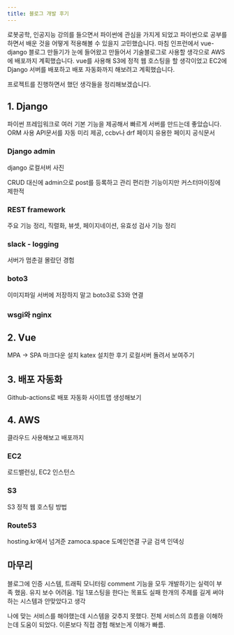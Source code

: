 ```yaml
---
title: 블로그 개발 후기
---
```


로봇공학, 인공지능 강의를 들으면서 파이썬에 관심을 가지게 되었고 파이썬으로 공부를 하면서 배운 것을 어떻게 적용해볼 수 있을지 고민했습니다. 마침 인프런에서 vue-django 블로그 만들기가 눈에 들어왔고 만들어서 기술블로그로 사용할 생각으로 AWS에 배포까지 계획했습니다.
vue를 사용해 S3에 정적 웹 호스팅을 할 생각이었고 EC2에 Django 서버를 배포하고 배포 자동화까지 해보려고 계획했습니다.

프로젝트를 진행하면서 했던 생각들을 정리해보겠습니다.

## 1. Django

파이썬 프레임워크로 여러 기본 기능을 제공해서 빠르게 서버를 만드는데 좋았습니다.
ORM 사용
API문서를 자동 미리 제공, ccbv나 drf 페이지 유용한 페이지
공식문서

### Django admin

django 로컬서버 사진

CRUD 대신에 admin으로 post를 등록하고 관리 
편리한 기능이지만 커스터마이징에 제한적

### REST framework

주요 기능 정리, 직렬화, 뷰셋, 페이지네이션, 유효성 검사 기능 정리

### slack - logging

서버가 멈춘걸 몰랐던 경험

### boto3

이미지파일 서버에 저장하지 말고 boto3로 S3와 연결

### wsgi와 nginx

## 2. Vue

MPA -> SPA
마크다운 설치
katex 설치한 후기
로컬서버 돌려서 보여주기

## 3. 배포 자동화

Github-actions로 배포 자동화
사이트맵 생성해보기

## 4. AWS

클라우드 사용해보고 배포까지

### EC2

로드밸런싱, EC2 인스턴스

### S3

S3 정적 웹 호스팅 방법

### Route53

hosting.kr에서 넘겨준 zamoca.space
도메인연결
구글 검색 인덱싱

## 마무리

블로그에 인증 시스템, 트래픽 모니터링 comment 기능을 모두 개발하기는 실력이 부족 했음.
유지 보수 어려움. 1일 1포스팅을 한다는 목표도 실패
한개의 주제를 길게 써야하는 시스템과 안맞았다고 생각

나에 맞는 서비스를 해야했는데 시스템을 갖추지 못했다.
전체 서비스의 흐름을 이해하는데 도움이 되었다.
이론보다 직접 경험 해보는게 이해가 빠름.
